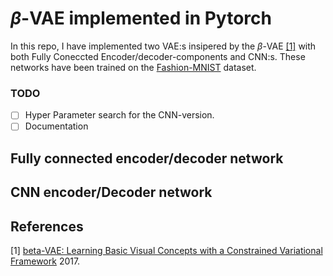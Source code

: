 # $\beta$-VAE implemented in Pytorch

In this repo, I have implemented two VAE:s insipered by the $\beta$-VAE [[1]](#1) with both Fully Coneccted Encoder/decoder-components and CNN:s. These networks have been trained on the [Fashion-MNIST](https://github.com/zalandoresearch/fashion-mnist) dataset.

### TODO
- [ ] Hyper Parameter search for the CNN-version.
- [ ] Documentation

## Fully connected encoder/decoder network


## CNN encoder/Decoder network



## References
<a id="1">[1]</a> 
[beta-VAE: Learning Basic Visual Concepts with a Constrained Variational Framework](https://openreview.net/forum?id=Sy2fzU9gl) 2017.
